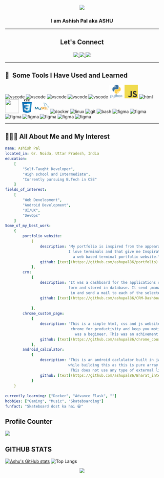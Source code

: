 

<p align="center">
   <img src="https://capsule-render.vercel.app/api?type=waving&color=gradient&text=Hey%20Everyone!🕹&height=100&section=header"/>

</p> 

### <p  align='center'> I am <b> Ashish Pal </b> aka <b> ASHU</b> </p>

<hr>

## <p  align='center'>Let's Connect </p>
<p align="center">
<a href="https://ashu86.pythonanywhere.com/">
  <img height="50" src="https://user-images.githubusercontent.com/46517096/166972883-f5f1d88c-0246-4374-88ac-ded0f2cf0699.png"/>
</a>
<a href="https://www.linkedin.com/in/ashish-pal-5725a6257/">
  <img height="50" src="https://user-images.githubusercontent.com/46517096/166973395-19676cd8-f8ec-4abf-83ff-da8243505b82.png"/>
</a>
<a href="https://www.instagram.com/aashish.pal.1">
  <img height="50" src="https://user-images.githubusercontent.com/46517096/166974368-9798f39f-1f46-499c-b14e-81f0a3f83a06.png"/>
</a>
</p>


<hr>
<h2> 🚀 &nbsp;Some Tools I Have Used and Learned</h2>
<p align="left">
<img src="https://cdn.jsdelivr.net/gh/devicons/devicon/icons/android/android-original.svg" alt="vscode" width="45" height="45"/>
<img src="https://cdn.jsdelivr.net/gh/devicons/devicon/icons/androidstudio/androidstudio-original.svg" alt="vscode" width="45" height="45"/>
<img src="https://cdn.jsdelivr.net/gh/devicons/devicon/icons/java/java-original.svg" alt="vscode" width="45" height="45"/>
<img src="https://cdn.jsdelivr.net/gh/devicons/devicon/icons/debian/debian-original.svg" alt="vscode" width="45" height="45"/>
<img src="https://cdn.jsdelivr.net/gh/devicons/devicon/icons/vscode/vscode-original.svg" alt="vscode" width="45" height="45"/>
<img src="https://raw.githubusercontent.com/devicons/devicon/master/icons/python/python-original-wordmark.svg" alt="python" width="45" height="45"/>
<img src="https://raw.githubusercontent.com/devicons/devicon/master/icons/javascript/javascript-original.svg" alt="javascript" width="45" height="45" />
<img src="https://cdn.jsdelivr.net/gh/devicons/devicon/icons/html5/html5-original.svg" alt="html" width="45" height="45"/>
<img src="https://cdn.jsdelivr.net/gh/devicons/devicon@latest/icons/bootstrap/bootstrap-original-wordmark.svg" width="45" height="45" />
<img src="https://raw.githubusercontent.com/devicons/devicon/master/icons/css3/css3-original-wordmark.svg" alt="css3" width="45" height="45" />
<img src="https://raw.githubusercontent.com/devicons/devicon/master/icons/mysql/mysql-original-wordmark.svg" alt="mysql" width="45" height="45" />
<img src="https://cdn.jsdelivr.net/gh/devicons/devicon/icons/docker/docker-original.svg" alt="docker" width="45" height="45"/>
<img src="https://cdn.jsdelivr.net/gh/devicons/devicon/icons/linux/linux-original.svg" alt="linux" width="45" height="45"/>       
<img src="https://cdn.jsdelivr.net/gh/devicons/devicon/icons/git/git-original.svg" alt="git" width="45" height="45"/>
<img src="https://cdn.jsdelivr.net/gh/devicons/devicon/icons/bash/bash-original.svg" alt="bash" width="45" height="45"/>
<img src="https://cdn.jsdelivr.net/gh/devicons/devicon/icons/figma/figma-original.svg" alt="figma" width="45" height="45"/>   
<img src="https://cdn.jsdelivr.net/gh/devicons/devicon/icons/flask/flask-original.svg" alt="figma" width="45" height="45"/>
<img src="https://cdn.jsdelivr.net/gh/devicons/devicon/icons/firebase/firebase-original.svg" alt="figma" width="45" height="45"/>
<img src="https://cdn.jsdelivr.net/gh/devicons/devicon/icons/jupyter/jupyter-original.svg" alt="figma" width="45" height="45"/>
<img src="https://cdn.jsdelivr.net/gh/devicons/devicon/icons/powershell/powershell-original.svg" alt="figma" width="45" height="45"/>
<img src="https://cdn.jsdelivr.net/gh/devicons/devicon/icons/sqlite/sqlite-original.svg" alt="figma" width="45" height="45"/>
<img src="https://cdn.jsdelivr.net/gh/devicons/devicon/icons/yaml/yaml-original.svg" alt="figma" width="45" height="45"/>




</p>
<hr>


## 👨🏻‍💻 All About Me and My Interest
```yaml
name: Ashish Pal
located_in: Gr. Noida, Uttar Pradesh, India
education: 
    [
        "Self-Taught Developer",
        "High school and Intermediate",
        "Currently pursuing B.Tech in CSE"
    ]
fields_of_interest:
    [
        "Web Development",
        "Android Development",
        "UI/UX",
        "DevOps"
    ]
Some_of_my_best_work:
    {
        portfolio_website:
            {
                description: "My portfolio is inspired from the appearance of bash a terminal.
                             I love terminals and that give me Inspiration to build and deployee
                               a web based terminal portfolio website.",
                github: [text](https://github.com/ashupal86/portfolio)
            },
        crm: 
            {
                description: "It was a dashboard for the applications subbmited through the google
                             form and stored in database. It send ,manage and store all the updates
                              in and send a mail to each of the selected participant.",
                github: [text](https://github.com/ashupal86/CRM-Dashboard)

            },
        chrome_custom_page: 
            {
                description: "This is a simple html, css and js website to replace the statup page of
                              chrome for productivity and keep you motivating. As this was built when I
                                was a begineer. This was an achivement for me at that movement.",
                github: [text](https://github.com/ashupal86/chrome_coustomize)
            },
        android_calculator: 
            {
                description: "This is an android caclulator built in java. I learned a lot of java concepts
                             while building this as this is pure array modification to solve the problem.
                              This does not use any type of external library to solve the problem. ",
                github: [text](https://github.com/ashupal86/Bharat_intern_calculator)
            }
    }

currently_learning: ["Docker", "Advance Flask", ""]
hobbies: ["Gaming", "Music", "Skateboarding"]
funfact: "Skateboard dost ka hai 😁"
```



## Profile Counter
[![](https://komarev.com/ghpvc/?username=ashu20004&color=blueviolet&style=for-the-badge&label=PROFILE+VIEWS)]()


## GITHUB STATS
[![Ashu's GitHub stats](https://github-readme-stats.vercel.app/api?username=ashupal86&show_icons=true&theme=dark)](https://github.com/ashupal86)
![Top Langs](https://github-readme-stats.vercel.app/api/top-langs/?username=ashupal86&hide_progress=true)










<p align="center">
  <img src="https://capsule-render.vercel.app/api?type=waving&color=gradient&height=100&section=footer"/>
</p>
